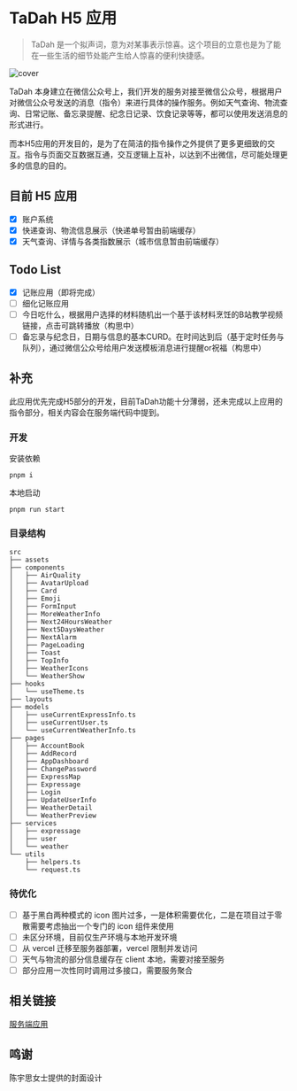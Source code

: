 # TaDah H5 应用

> TaDah 是一个拟声词，意为对某事表示惊喜。这个项目的立意也是为了能在一些生活的细节处能产生给人惊喜的便利快捷感。

![cover](https://headimage-1259237065.cos.ap-hongkong.myqcloud.com/WechatIMG224.png)

TaDah 本身建立在微信公众号上，我们开发的服务对接至微信公众号，根据用户对微信公众号发送的消息（指令）来进行具体的操作服务。例如天气查询、物流查询、日常记账、备忘录提醒、纪念日记录、饮食记录等等，都可以使用发送消息的形式进行。

而本H5应用的开发目的，是为了在简洁的指令操作之外提供了更多更细致的交互。指令与页面交互数据互通，交互逻辑上互补，以达到不出微信，尽可能处理更多的信息的目的。

## 目前 H5 应用

- [x] 账户系统
- [x] 快递查询、物流信息展示（快递单号暂由前端缓存）
- [x] 天气查询、详情与各类指数展示（城市信息暂由前端缓存）

## Todo List

- [x] 记账应用（即将完成）
- [ ] 细化记账应用
- [ ] 今日吃什么，根据用户选择的材料随机出一个基于该材料烹饪的B站教学视频链接，点击可跳转播放（构思中）
- [ ] 备忘录与纪念日，日期与信息的基本CURD。在时间达到后（基于定时任务与队列），通过微信公众号给用户发送模板消息进行提醒or祝福（构思中）

## 补充

此应用优先完成H5部分的开发，目前TaDah功能十分薄弱，还未完成以上应用的指令部分，相关内容会在服务端代码中提到。

### 开发

安装依赖

```shell
pnpm i
```

本地启动

```shell
pnpm run start
```

### 目录结构

```text
src
├── assets
├── components
│   ├── AirQuality
│   ├── AvatarUpload
│   ├── Card
│   ├── Emoji
│   ├── FormInput
│   ├── MoreWeatherInfo
│   ├── Next24HoursWeather
│   ├── Next5DaysWeather
│   ├── NextAlarm
│   ├── PageLoading
│   ├── Toast
│   ├── TopInfo
│   ├── WeatherIcons
│   └── WeatherShow
├── hooks
│   └── useTheme.ts
├── layouts
├── models
│   ├── useCurrentExpressInfo.ts
│   ├── useCurrentUser.ts
│   └── useCurrentWeatherInfo.ts
├── pages
│   ├── AccountBook
│   ├── AddRecord
│   ├── AppDashboard
│   ├── ChangePassword
│   ├── ExpressMap
│   ├── Expressage
│   ├── Login
│   ├── UpdateUserInfo
│   ├── WeatherDetail
│   └── WeatherPreview
├── services
│   ├── expressage
│   ├── user
│   └── weather
└── utils
    ├── helpers.ts
    └── request.ts
```

### 待优化

- [ ] 基于黑白两种模式的 icon 图片过多，一是体积需要优化，二是在项目过于零散需要考虑抽出一个专门的 icon 组件来使用
- [ ] 未区分环境，目前仅生产环境与本地开发环境
- [ ] 从 vercel 迁移至服务器部署，vercel 限制并发访问
- [ ] 天气与物流的部分信息缓存在 client 本地，需要对接至服务
- [ ] 部分应用一次性同时调用过多接口，需要服务聚合

## 相关链接

[服务端应用](https://github.com/cyanthing-tadah/TaDah)

## 鸣谢

陈宇思女士提供的封面设计

